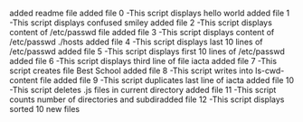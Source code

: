added readme file
added file 0 -This script displays hello world
added file 1 -This script displays confused smiley
added file 2 -This script displays content of /etc/passwd file
added file 3 -This script displays content of /etc/passwd ./hosts
added file 4 -This script displays last 10 lines of /etc/passwd
added file 5 -This script displays first 10 lines of /etc/passwd
added file 6 -This script displays third line of file iacta
added file 7 -This script creates file Best School
added file 8 -This script writes into ls-cwd-content file
added file 9 -This script duplicates last line of iacta
added file 10 -This script deletes .js files in current directory
added file 11 -This script counts number of directories and subdiradded file 12 -This script displays sorted 10 new files
